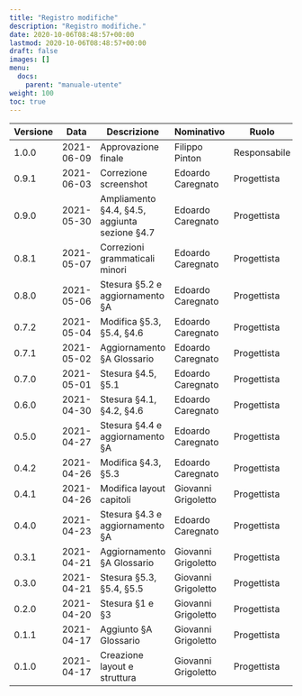 ```yaml
---
title: "Registro modifiche"
description: "Registro modifiche."
date: 2020-10-06T08:48:57+00:00
lastmod: 2020-10-06T08:48:57+00:00
draft: false
images: []
menu:
  docs:
    parent: "manuale-utente"
weight: 100
toc: true
---
```


| Versione 	| Data 	     | Descrizione 	                   | Nominativo       	    | Ruolo 	    | Verifica         |
|----------	|------	     |-------------	                   |------------      	    |-------	    |----------        |
|   1.0.0  	| 2021-06-09 | Approvazione finale             | Filippo Pinton         | Responsabile  | /                |
|   0.9.1  	| 2021-06-03 | Correzione screenshot           | Edoardo Caregnato      | Progettista   | Alessio Trevisan |
|   0.9.0  	| 2021-05-30 | Ampliamento §4.4, §4.5, aggiunta sezione §4.7          | Edoardo Caregnato      | Progettista   | Alessio Trevisan |
|   0.8.1  	| 2021-05-07 | Correzioni grammaticali minori  | Edoardo Caregnato      | Progettista   | Filippo Pinton   |
|   0.8.0  	| 2021-05-06 | Stesura §5.2 e aggiornamento §A | Edoardo Caregnato      | Progettista   | Filippo Pinton   |
|   0.7.2  	| 2021-05-04 | Modifica §5.3, §5.4, §4.6       | Edoardo Caregnato      | Progettista   | Alessio Trevisan |
|   0.7.1  	| 2021-05-02 | Aggiornamento §A Glossario      | Edoardo Caregnato      | Progettista   | Alessio Trevisan |
|   0.7.0  	| 2021-05-01 | Stesura §4.5, §5.1              | Edoardo Caregnato      | Progettista   | Alessio Trevisan |
|   0.6.0  	| 2021-04-30 | Stesura §4.1, §4.2, §4.6        | Edoardo Caregnato      | Progettista   | Alessio Trevisan |
|   0.5.0  	| 2021-04-27 | Stesura §4.4 e aggiornamento §A | Edoardo Caregnato	    | Progettista   | Alessio Trevisan |
|   0.4.2  	| 2021-04-26 | Modifica §4.3, §5.3             | Edoardo Caregnato	    | Progettista   | Elvis Murtezan   |
|   0.4.1  	| 2021-04-26 | Modifica layout capitoli        | Giovanni Grigoletto    | Progettista   | Elvis Murtezan   |
|   0.4.0  	| 2021-04-23 | Stesura §4.3 e aggiornamento §A | Edoardo Caregnato	    | Progettista   | Elvis Murtezan   |
|   0.3.1  	| 2021-04-21 | Aggiornamento §A Glossario      | Giovanni Grigoletto	| Progettista   | Filippo Pinton   |
|   0.3.0  	| 2021-04-21 | Stesura §5.3, §5.4, §5.5        | Giovanni Grigoletto	| Progettista   | Filippo Pinton   |
|   0.2.0  	| 2021-04-20 | Stesura §1 e §3                 | Giovanni Grigoletto	| Progettista   | Filippo Pinton   |
|   0.1.1   | 2021-04-17 | Aggiunto §A Glossario           | Giovanni Grigoletto	| Progettista   | Filippo Pinton   |
|   0.1.0   | 2021-04-17 | Creazione layout e struttura    | Giovanni Grigoletto	| Progettista   | Filippo Pinton   |